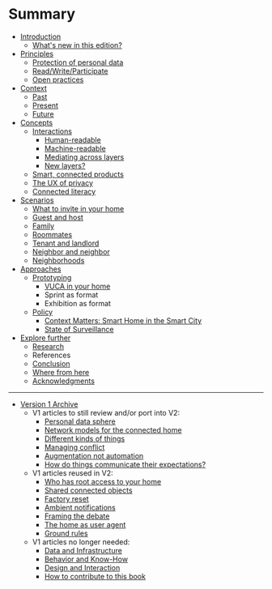 # Summary

* [Introduction](README.md)
   * [What's new in this edition?](introductionv2.md)
* [Principles](principles.md)
   * [Protection of personal data](personal_data.md)
   * [Read/Write/Participate](read_write_participate.md)
   * [Open practices](open_practices.md)
* [Context](context.md)
   * [Past](past.md)
   * [Present](present.md)
   * [Future](future.md)
* [Concepts](concepts.md)
   * [Interactions](interactions.md)
       * [Human-readable](human_readable.md)
       * [Machine-readable](machine_readable.md)
       * [Mediating across layers](mediating_across_layers.md)
       * [New layers?](new_layers.md)
   * [Smart, connected products](smart_connected_products.md)
   * [The UX of privacy](ux_of_privacy.md)
   * [Connected literacy](connected_literacy.md)
* [Scenarios](scenarios.md)
   * [What to invite in your home](what_to_invite.md)
   * [Guest and host](guest_and_host.md)
   * [Family](family.md)
   * [Roommates](roommates.md)
   * [Tenant and landlord](tenant_and_landlord.md)
   * [Neighbor and neighbor](neighbor_and_neighbor.md)
   * [Neighborhoods](neighborhoods.md)
* [Approaches](approaches.md)
   * [Prototyping](prototyping.md)
       * [VUCA in your home](vuca.md)
       * Sprint as format
       * Exhibition as format
   * [Policy](policy.md)
       * [Context Matters: Smart Home in the Smart City](smart_city.md)
       * [State of Surveillance](surveillance.md)
* [Explore further](explore_further.md)
   * [Research](research.md)
   * References
   * [Conclusion](conclusion.md)
   * [Where from here](where_from_here.md)
   * [Acknowledgments](acknowledgments.md)
___________
* [Version 1 Archive](version1_archive.md)
   * V1 articles to still review and/or port into V2:
       * [Personal data sphere](personal_data_sphere.md)
       * [Network models for the connected home](network_models_for_the_connected_home.md)
       * [Different kinds of things](different_kinds_of_things.md)
       * [Managing conflict](managing_conflict.md)
       * [Augmentation not automation](augmentation_not_automation.md)
       * [How do things communicate their expectations?](how_do_things_communicate_their_expectations.md)
   * V1 articles reused in V2:
       * [Who has root access to your home](who_has_root_access_to_your_home.md)
       * [Shared connected objects](shared_connected_objects.md)
       * [Factory reset](factory_reset.md)
       * [Ambient notifications](ambient_notifications.md)
       * [Framing the debate](framing_the_debate.md)
       * [The home as user agent](the_home_as_user_agent.md)
       * [Ground rules](ground_rules.md)
   * V1 articles no longer needed:
       * [Data and Infrastructure](data_and_infrastructure.md)
       * [Behavior and Know-How](behavior_and_know-how.md)
       * [Design and Interaction](design_and_interaction.md)
       * [How to contribute to this book](how_to_contribute_to_this_book.md)

